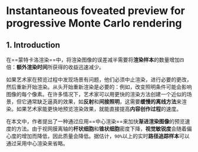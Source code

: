 # Instantaneous foveated preview for progressive Monte Carlo rendering

## 1. Introduction

在==蒙特卡洛渲染==中，将渲染图像的误差减半需要将**渲染样本**的数量增加`四`倍：**额外渲染时间**所获得的收益迅速减少。

如果艺术家在预览过程中发现场景有问题，他们必须中止渲染，进行必要的更改，然后重新开始渲染。从头开始重新渲染是必要的：例如，改变照明条件可能会影响图像的每个像素。在许多情况下，艺术家可以用更快的渲染方法创建一个近似的场景，但它通常缺乏逼真的效果，如**反射**和**间接照明**，这需要**缓慢的离线方法**来渲染。如果艺术家能更快地预览渲染效果，就能直接提高**内容创作过程**的速度。

在本文中，作者提出了一种通过应用==中心渲染==来加快**渐进渲染图像**的预览速度的方法。由于视网膜离轴的**杆状细胞**和**锥状细胞**密度下降，**视觉敏锐度**会随着偏心度的增加而降低，因此质量会降低。据估计，`90%`以上的实时**路径追踪样本**可以通过采用中心渲染来省略。

